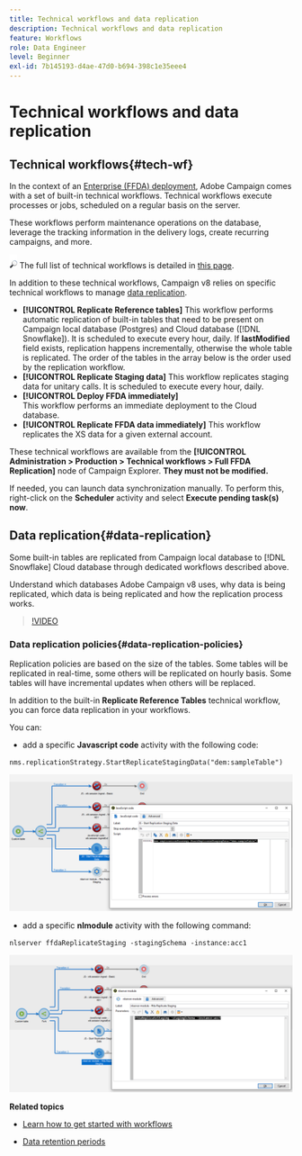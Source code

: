 ```yaml
---
title: Technical workflows and data replication
description: Technical workflows and data replication
feature: Workflows
role: Data Engineer
level: Beginner
exl-id: 7b145193-d4ae-47d0-b694-398c1e35eee4
---
```

# Technical workflows and data replication

## Technical workflows{#tech-wf}

In the context of an [Enterprise (FFDA) deployment](enterprise-deployment.md), Adobe Campaign comes with a set of built-in technical workflows. Technical workflows execute processes or jobs, scheduled on a regular basis on the server.

These workflows perform maintenance operations on the database, leverage the tracking information in the delivery logs, create recurring campaigns, and more.

![](../assets/do-not-localize/glass.png) The full list of technical workflows is detailed in [this page](https://experienceleague.adobe.com/docs/campaign/automation/workflows/introduction/wf-type/technical-workflows.html).

In addition to these technical workflows, Campaign v8 relies on specific technical workflows to manage [data replication](#data-replication).

* **[!UICONTROL Replicate Reference tables]**
    This workflow performs automatic replication of built-in tables that need to be present on Campaign local database (Postgres) and Cloud database ([!DNL Snowflake]). It is scheduled to execute every hour, daily. If **lastModified** field exists, replication happens incrementally, otherwise the whole table is replicated. The order of the tables in the array below is the order used by the replication workflow.
* **[!UICONTROL Replicate Staging data]**
    This workflow replicates staging data for unitary calls. It is scheduled to execute every hour, daily.
* **[!UICONTROL Deploy FFDA immediately]**  
    This workflow performs an immediate deployment to the Cloud database.
* **[!UICONTROL Replicate FFDA data immediately]**
    This workflow replicates the XS data for a given external account.

These technical workflows are available from the **[!UICONTROL Administration > Production > Technical workflows > Full FFDA Replication]** node of Campaign Explorer. **They must not be modified.**

If needed, you can launch data synchronization manually. To perform this, right-click on the **Scheduler** activity and select **Execute pending task(s) now**.

## Data replication{#data-replication}

Some built-in tables are replicated from Campaign local database to [!DNL Snowflake] Cloud database through dedicated workflows described above.

Understand which databases Adobe Campaign v8 uses, why data is being replicated, which data is being replicated and how the replication process works.

>[!VIDEO](https://video.tv.adobe.com/v/334460?quality=12)


### Data replication policies{#data-replication-policies}

Replication policies are based on the size of the tables. Some tables will be replicated in real-time, some others will be replicated on hourly basis. Some tables will have incremental updates when others will be replaced.

In addition to the built-in **Replicate Reference Tables** technical workflow, you can force data replication in your workflows. 

You can:

* add a specific **Javascript code** activity with the following code:

```
nms.replicationStrategy.StartReplicateStagingData("dem:sampleTable")
```

![](assets/jscode.png)


* add a specific **nlmodule** activity with the following command:

```
nlserver ffdaReplicateStaging -stagingSchema -instance:acc1
```

![](assets/nlmodule.png)


**Related topics**

* [Learn how to get started with workflows](https://experienceleague.adobe.com/docs/campaign/automation/workflows/introduction/about-workflows.html)

* [Data retention periods](../dev/datamodel-best-practices.md#data-retention)

